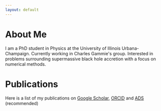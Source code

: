 ```yaml
---
layout: default
---
```

<!---
Text can be **bold**, _italic_, or ~~strikethrough~~.

[Link to another page](./another-page.html).

There should be whitespace between paragraphs.

There should be whitespace between paragraphs. We recommend including a README, or a file with information about your project.
--->
# About Me

I am a PhD student in Physics at the University of Illinois Urbana-Champaign. Currently working in Charles Gammie's group. Interested in problems surrounding supermassive black hole accretion with a focus on numerical methods.

# Publications

Here is a list of my publications on [Google Scholar](https://scholar.google.com/citations?user=1pBp1QgAAAAJ&hl=en&oi=ao), [ORCID](https://orcid.org/0000-0002-2514-5965) and [ADS](https://ui.adsabs.harvard.edu/public-libraries/5nrEtnqzTe-4-GyfXcS6SA) (recommended)

